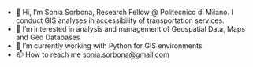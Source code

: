 - 👋 Hi, I’m Sonia Sorbona, Research Fellow @ Politecnico di Milano. I conduct GIS analyses in accessibility of transportation services.
- 👀 I’m interested in analysis and management of Geospatial Data, Maps and Geo Databases
- 🌱 I’m currently working with Python for GIS environments
- 📫 How to reach me sonia.sorbona@gmail.com

<!---
sosorbetto/sosorbetto is a ✨ special ✨ repository because its `README.md` (this file) appears on your GitHub profile.
You can click the Preview link to take a look at your changes.
--->
